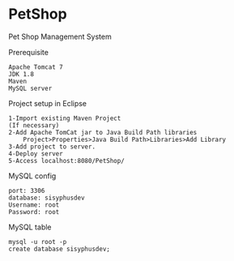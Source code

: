 # PetShop
Pet Shop Management System


Prerequisite
```
Apache Tomcat 7
JDK 1.8
Maven
MySQL server
```

Project setup in Eclipse
```
1-Import existing Maven Project
(If necessary)
2-Add Apache TomCat jar to Java Build Path libraries
	Project>Properties>Java Build Path>Libraries>Add Library
3-Add project to server.
4-Deploy server
5-Access localhost:8080/PetShop/
```

MySQL config
```
port: 3306
database: sisyphusdev
Username: root
Password: root
```

MySQL table
```
mysql -u root -p
create database sisyphusdev;
```